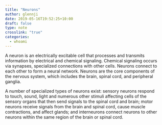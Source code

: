```yaml
---
title: "Neurons"
author: glennji
date: 2019-05-16T19:52:25+10:00
draft: false
type: note
crosslink: "true"
categories:
  - whoami
---
```

A neuron is an electrically excitable cell that processes and transmits information by electrical and chemical signaling. Chemical signaling occurs via synapses, specialized connections with other cells. Neurons connect to each other to form a neural network. Neurons are the core components of the nervous system, which includes the brain, spinal cord, and peripheral ganglia.

A number of specialized types of neurons exist: sensory neurons respond to touch, sound, light and numerous other stimuli affecting cells of the sensory organs that then send signals to the spinal cord and brain; motor neurons receive signals from the brain and spinal cord, cause muscle contractions, and affect glands; and interneurons connect neurons to other neurons within the same region of the brain or spinal cord.
